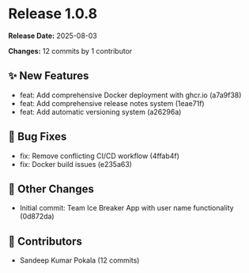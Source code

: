 # Release 1.0.8

**Release Date:** 2025-08-03

**Changes:** 12 commits by 1 contributor

## ✨ New Features

- feat: Add comprehensive Docker deployment with ghcr.io (a7a9f38)
- feat: Add comprehensive release notes system (1eae71f)
- feat: Add automatic versioning system (a26296a)

## 🐛 Bug Fixes

- fix: Remove conflicting CI/CD workflow (4ffab4f)
- fix: Docker build issues (e235a63)

## 🔧 Other Changes

- Initial commit: Team Ice Breaker App with user name functionality (0d872da)

## 👥 Contributors

- Sandeep Kumar Pokala (12 commits)

